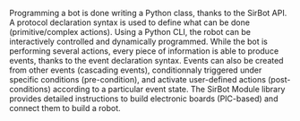 Programming a bot is done writing a Python class, thanks to the SirBot API. A protocol declaration syntax is used to define what can be done (primitive/complex actions). Using a Python CLI, the robot can be interactively controlled and dynamically programmed. While the bot is performing several actions, every piece of information is able to produce events, thanks to the event declaration syntax. Events can also be created from other events (cascading events), conditionnaly triggered under specific conditions (pre-condition), and activate user-defined actions (post-conditions) according to a particular event state. The SirBot Module library provides detailed instructions to build electronic boards (PIC-based) and connect them to build a robot.